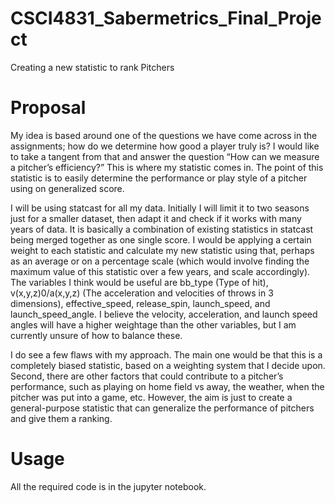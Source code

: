 # CSCI4831_Sabermetrics_Final_Project
Creating a new statistic to rank Pitchers

# Proposal


My idea is based around one of the questions we have come across in the assignments; how do we determine how good a player truly is? I would like to take a tangent from that and answer the question “How can we measure a pitcher’s efficiency?” This is where my statistic comes in. The point of this statistic is to easily determine the performance or play style of a pitcher using on generalized score. 

I will be using statcast for all my data. Initially I will limit it to two seasons just for a smaller dataset, then adapt it and check if it works with many years of data. It is basically a combination of existing statistics in statcast being merged together as one single score. I would be applying a certain weight to each statistic and calculate my new statistic using that, perhaps as an average or on a percentage scale (which would involve finding the maximum value of this statistic over a few years, and scale accordingly). The variables I think would be useful are bb_type (Type of hit), v(x,y,z)0/a(x,y,z) (The acceleration and velocities of throws in 3 dimensions), effective_speed, release_spin, launch_speed, and launch_speed_angle. I believe the velocity, acceleration, and launch speed angles will have a higher weightage than the other variables, but I am currently unsure of how to balance these. 
  
I do see a few flaws with my approach. The main one would be that this is a completely biased statistic, based on a weighting system that I decide upon. Second, there are other factors that could contribute to a pitcher’s performance, such as playing on home field vs away, the weather, when the pitcher was put into a game, etc. However, the aim is just to create a general-purpose statistic that can generalize the performance of pitchers and give them a ranking. 
	
# Usage

All the required code is in the jupyter notebook.
